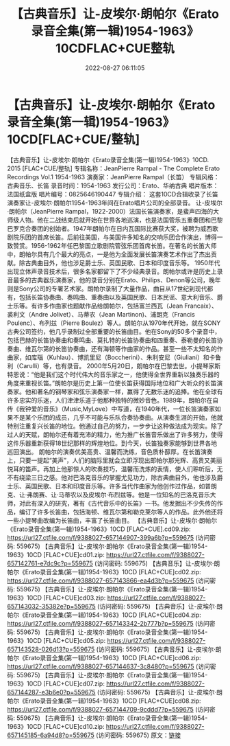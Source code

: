 ﻿---
title: 【古典音乐】让-皮埃尔·朗帕尔《Erato录音全集(第一辑)1954-1963》10CDFLAC+CUE整轨
date: 2022-08-27 06:11:05
categories: 古典音乐、新世纪、纯音雅乐
tags: 纯音雅乐
---
# 【古典音乐】让-皮埃尔·朗帕尔《Erato录音全集(第一辑)1954-1963》10CD[FLAC+CUE/整轨]

【古典音乐】让-皮埃尔·朗帕尔《Erato录音全集(第一辑)1954-1963》10CD. 2015
[FLAC+CUE/整轨]
专辑名称：JeanPierre Rampal - The Complete Erato Recordings Vol.1
1954-1963
演奏家：JeanPierre Rampal（长笛）
专辑风格：古典音乐、长笛
录音时间：1954-1963
发行公司：Erato、华纳古典
唱片版本：法国纸盒版
唱片编号：0825646190447
专辑介绍：
这套10CD合辑收录了长笛演奏家让-皮埃尔·朗帕尔1954-1963年间在Erato唱片公司的全部录音。
让-皮埃尔·朗帕尔（JeanPierre
Rampal，1922-2000）法国长笛演奏家，是蜚声四海的大师级人物。他在二战结束后就开始在世界各地巡演，也是法国管乐五重奏团和巴黎巴罗克合奏团的创始者。1947年朗帕尔在日内瓦国际比赛获大奖，被聘为威西歌剧院乐团的首席长笛。后前往美国，与美国许多知名的交响乐团合作演出，博得一致赞赏。1956-1962年任巴黎国立歌剧院管弦乐团首席长笛。在著名的长笛大师中，朗帕尔具有几个最大的亮点，一是他为全面发展长笛演奏艺术作出了杰出贡献。除古典曲目外，他也涉足爵士乐、英国民歌、日本和印度音乐等。
1950年代出现立体声录音技术后，很多名家都留下了不少经典录音。朗帕尔或许是历史上录音最多的古典器乐演奏家，他的录音分别在Erato、Philips、Denon等公司，晚年则是Sony公司的专署艺术家。朗帕尔录制了大量作品，曲目从17世纪到现代都有，包括长笛协奏曲、奏鸣曲、重奏曲以及英国民歌、日本民谣、意大利音乐、爵士乐等。有许多作曲家也题献作品给朗帕尔，包括富兰西瓦（Jean
Francaix）、裘利文（Andre Jolivet）、马蒂农（Jean Martinon)、浦朗克（Francis
Poulenc）、布列兹（Pierre
Boulez）等人。朗帕尔从1970年代开始，就在SONY古典公司签约，他几乎录制过全部重要的长笛曲目。他在Sony的50多个录音中，包括巴赫的长笛协奏曲和奏鸣曲、莫扎特的长笛协奏曲和四重奏、泰勒曼的长笛协奏曲、维瓦尔第的长笛协奏曲，还有海顿等作曲家的作品。甚至一些不太知名的作曲家，如库瑙（Kuhlau）、博凯里尼（Boccherini）、朱利安尼（Giuliani）和卡鲁利（Carulli）等，也有录音。
2000年5月20日，朗帕尔在巴黎去世。小提琴家斯特恩说：“他是我们这个时代伟大的音乐家之一，他使得全世界重新以独奏乐器的角度来重视长笛。”朗帕尔是历史上第一位使长笛获得国际地位和广大听众的长笛演奏家。他和著名的钢琴家和弦乐演奏家一样，赢得了无数乐迷的追捧。他在全球有许多忠实的乐迷，人们津津乐道于他那种独特的微妙音色。1989年，朗帕尔在自传《我钟爱的音乐》（Music,MyLove）中写道，在1940年代，一位长笛演奏家如果不是某个乐团的成员，几乎不可能与乐队合奏协奏曲。从演奏生涯的开始，他就特别注重复兴长笛的地位。他通过自己的努力，一步步让这种做法成为现实。除了过人的天赋，朗帕尔还有着充沛的精力，他为推广长笛音乐做出了许多努力，使得这件乐器重新获得18世纪那样的辉煌地位。到今天，长笛独奏家能够到世界各地巡回演出。
朗帕尔的演奏优美高贵、温馨而洗练，音色质朴醇厚。在长笛演奏上，只要一提起“美声”，人们的脑际里就会立即浮现出郎帕尔那光辉、高贵又美丽悦耳的笛声。再加上他那惊人的吹奏技巧，温馨而洗炼的表情，使人们聆听后，无不有绕梁三日之感。他对巴洛克音乐的掌握尤见功力，除古典曲目外，他也涉及爵士乐、英国民歌、日本和印度音乐等。许多当代作曲家为他创作过作品，如普朗克、让·弗朗赛、让·马蒂农以及皮埃尔·布烈兹等。他是一位知名的巴洛克音乐大师，对此有深入的研究，著有《古代音乐中的长笛》一书。他发掘出不少失传的作品，编订了许多长笛曲，包括海顿、维瓦尔第和勒克莱尔等人的作品。此外他还将一些小提琴曲改编为长笛曲，丰富了长笛曲目。
【古典音乐】让-皮埃尔·朗帕尔《Erato录音全集(第一辑)1954-1963》10CD [FLAC+CUE].cd09.zip:
https://url27.ctfile.com/f/9388027-657144907-399a6b?p=559675
(访问密码: 559675)
【古典音乐】让-皮埃尔·朗帕尔《Erato录音全集(第一辑)1954-1963》10CD [FLAC+CUE]cd01.zip:
https://url27.ctfile.com/f/9388027-657142761-e7dc9c?p=559675
(访问密码: 559675)
【古典音乐】让-皮埃尔·朗帕尔《Erato录音全集(第一辑)1954-1963》10CD [FLAC+CUE]cd02.zip:
https://url27.ctfile.com/f/9388027-657143866-ea4d3b?p=559675
(访问密码: 559675)
【古典音乐】让-皮埃尔·朗帕尔《Erato录音全集(第一辑)1954-1963》10CD [FLAC+CUE]cd03.zip:
https://url27.ctfile.com/f/9388027-657143032-35382e?p=559675
(访问密码: 559675)
【古典音乐】让-皮埃尔·朗帕尔《Erato录音全集(第一辑)1954-1963》10CD [FLAC+CUE]cd04.zip:
https://url27.ctfile.com/f/9388027-657143342-2b777b?p=559675
(访问密码: 559675)
【古典音乐】让-皮埃尔·朗帕尔《Erato录音全集(第一辑)1954-1963》10CD [FLAC+CUE]cd05.zip:
https://url27.ctfile.com/f/9388027-657143528-026d13?p=559675
(访问密码: 559675)
【古典音乐】让-皮埃尔·朗帕尔《Erato录音全集(第一辑)1954-1963》10CD [FLAC+CUE]cd06.zip:
https://url27.ctfile.com/f/9388027-657144637-3c8480?p=559675
(访问密码: 559675)
【古典音乐】让-皮埃尔·朗帕尔《Erato录音全集(第一辑)1954-1963》10CD [FLAC+CUE]cd07.zip:
https://url27.ctfile.com/f/9388027-657144287-e3b6e0?p=559675
(访问密码: 559675)
【古典音乐】让-皮埃尔·朗帕尔《Erato录音全集(第一辑)1954-1963》10CD [FLAC+CUE]cd08.zip:
https://url27.ctfile.com/f/9388027-657144709-9cddd7?p=559675
(访问密码: 559675)
【古典音乐】让-皮埃尔·朗帕尔《Erato录音全集(第一辑)1954-1963》10CD [FLAC+CUE]cd10.zip:
https://url27.ctfile.com/f/9388027-657145185-6a94d8?p=559675
(访问密码: 559675)
原文：[链接](https://blog.sina.com.cn/s/blog_1647c7e7601030z2v.html)